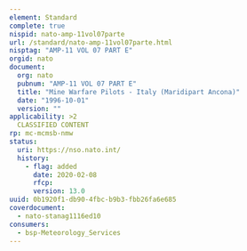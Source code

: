 ```yaml
---
element: Standard
complete: true
nispid: nato-amp-11vol07parte
url: /standard/nato-amp-11vol07parte.html
nisptag: "AMP-11 VOL 07 PART E"
orgid: nato
document:
  org: nato
  pubnum: "AMP-11 VOL 07 PART E"
  title: "Mine Warfare Pilots - Italy (Maridipart Ancona)"
  date: "1996-10-01"
  version: ""
applicability: >2
  CLASSIFIED CONTENT
rp: mc-mcmsb-nmw
status:
  uri: https://nso.nato.int/
  history: 
    - flag: added
      date: 2020-02-08
      rfcp: 
      version: 13.0
uuid: 0b1920f1-db90-4fbc-b9b3-fbb26fa6e685
coverdocument:
  - nato-stanag1116ed10
consumers:
  - bsp-Meteorology_Services
---
```

